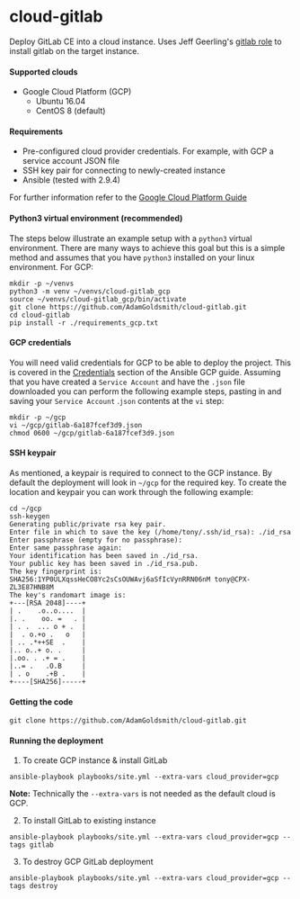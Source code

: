 # cloud-gitlab

Deploy GitLab CE into a cloud instance. Uses Jeff Geerling's [gitlab role](<https://galaxy.ansible.com/geerlingguy/gitlab/>) to install gitlab on the target instance.

#### Supported clouds

* Google Cloud Platform (GCP)
  * Ubuntu 16.04
  * CentOS 8 (default)

#### Requirements

* Pre-configured cloud provider credentials. For example, with GCP a service account JSON file
* SSH key pair for connecting to newly-created instance
* Ansible (tested with 2.9.4)

For further information refer to the [Google Cloud Platform Guide](https://docs.ansible.com/ansible/latest/scenario_guides/guide_gce.html)

#### Python3 virtual environment (recommended)

The steps below illustrate an example setup with a `python3` virtual environment.  There are many ways to achieve this goal but this is a simple method and assumes that you have `python3` installed on your linux environment.  For GCP:

```
mkdir -p ~/venvs
python3 -m venv ~/venvs/cloud-gitlab_gcp
source ~/venvs/cloud-gitlab_gcp/bin/activate
git clone https://github.com/AdamGoldsmith/cloud-gitlab.git
cd cloud-gitlab
pip install -r ./requirements_gcp.txt
```

#### GCP credentials

You will need valid credentials for GCP to be able to deploy the project.  This is covered in the [Credentials](https://docs.ansible.com/ansible/latest/scenario_guides/guide_gce.html#credentials) section of the Ansible GCP guide.  Assuming that you have created a `Service Account` and have the `.json` file downloaded you can perform the following example steps, pasting in and saving your `Service Account` .`json` contents at the `vi` step:

```
mkdir -p ~/gcp
vi ~/gcp/gitlab-6a187fcef3d9.json
chmod 0600 ~/gcp/gitlab-6a187fcef3d9.json
```

#### SSH keypair

As mentioned, a keypair is required to connect to the GCP instance. By default the deployment will look in `~/gcp` for the required key.  To create the location and keypair you can work through the following example:

```
cd ~/gcp
ssh-keygen
Generating public/private rsa key pair.
Enter file in which to save the key (/home/tony/.ssh/id_rsa): ./id_rsa
Enter passphrase (empty for no passphrase):
Enter same passphrase again:
Your identification has been saved in ./id_rsa.
Your public key has been saved in ./id_rsa.pub.
The key fingerprint is:
SHA256:1YP0ULXqssHeCO8Yc2sCsOUWAvj6aSfIcVynRRN06nM tony@CPX-ZL3E87HNB8M
The key's randomart image is:
+---[RSA 2048]----+
| .    .o..o....  |
|. .    oo. =   . |
| . .  ... o + .  |
|  . o.+o .   o   |
| .. .*++SE  .    |
|.. o..+ o. .     |
|.oo. . .+ = .    |
|..= .   .O.B     |
| . o    .+B .    |
+----[SHA256]-----+
```

#### Getting the code

```
git clone https://github.com/AdamGoldsmith/cloud-gitlab.git
```

#### Running the deployment

1. To create GCP instance & install GitLab
```
ansible-playbook playbooks/site.yml --extra-vars cloud_provider=gcp
```
__Note:__ Technically the `--extra-vars` is not needed as the default cloud is GCP.


2. To install GitLab to existing instance
```
ansible-playbook playbooks/site.yml --extra-vars cloud_provider=gcp --tags gitlab
```

3. To destroy GCP GitLab deployment
```
ansible-playbook playbooks/site.yml --extra-vars cloud_provider=gcp --tags destroy
```

